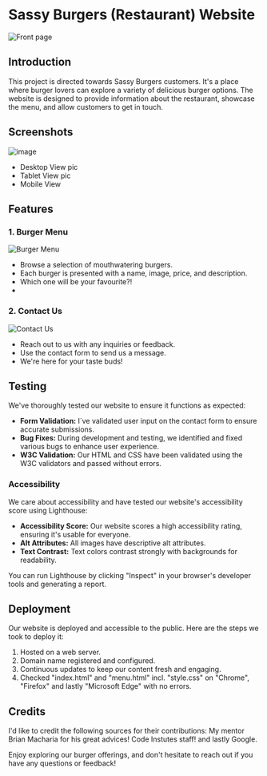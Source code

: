 # Sassy Burgers (Restaurant) Website

![Front page](https://github.com/GlennJohansson85/sassy-burgers/assets/139962883/8c32c057-9633-49d1-a115-021cd94510b7)

## Introduction

This project is directed towards Sassy Burgers customers. It's a place where burger lovers can explore a variety of delicious burger options. The website is designed to provide information about the restaurant, showcase the menu, and allow customers to get in touch.

## Screenshots

![image](https://github.com/GlennJohansson85/sassy-burgers/assets/139962883/3f6263ae-8bd9-450f-af30-31f52efa1433)

- Desktop View pic
- Tablet View pic
- Mobile View


## Features

### 1. Burger Menu

![Burger Menu](https://github.com/GlennJohansson85/sassy-burgers/assets/139962883/04899ed0-5030-48dd-9922-3127aa269e65)


- Browse a selection of mouthwatering burgers.
- Each burger is presented with a name, image, price, and description.
- Which one will be your favourite?!
- 
### 2. Contact Us

![Contact Us](https://github.com/GlennJohansson85/sassy-burgers/assets/139962883/eb9633d1-83ba-4647-8767-48df5b416924)

- Reach out to us with any inquiries or feedback.
- Use the contact form to send us a message.
- We're here for your taste buds!

## Testing

We've thoroughly tested our website to ensure it functions as expected:

- **Form Validation:** I´ve validated user input on the contact form to ensure accurate submissions.
- **Bug Fixes:** During development and testing, we identified and fixed various bugs to enhance user experience.
- **W3C Validation:** Our HTML and CSS have been validated using the W3C validators and passed without errors.

### Accessibility

We care about accessibility and have tested our website's accessibility score using Lighthouse:

- **Accessibility Score:** Our website scores a high accessibility rating, ensuring it's usable for everyone.
- **Alt Attributes:** All images have descriptive alt attributes.
- **Text Contrast:** Text colors contrast strongly with backgrounds for readability.

You can run Lighthouse by clicking "Inspect" in your browser's developer tools and generating a report.

## Deployment

Our website is deployed and accessible to the public. Here are the steps we took to deploy it:

1. Hosted on a web server.
2. Domain name registered and configured.
3. Continuous updates to keep our content fresh and engaging.
4. Checked "index.html" and "menu.html" incl. "style.css" on "Chrome", "Firefox" and lastly "Microsoft Edge" with no errors.

## Credits

I'd like to credit the following sources for their contributions:
My mentor Brian Macharia for his great advices!
Code Instutes staff!
and lastly Google.

Enjoy exploring our burger offerings, and don't hesitate to reach out if you have any questions or feedback!
